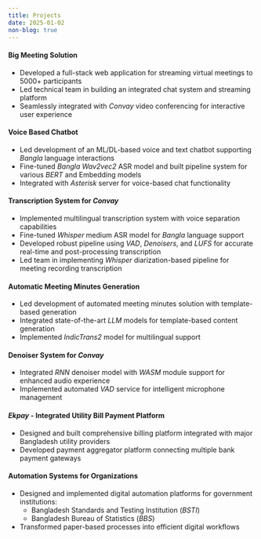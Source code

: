 ```yaml
---
title: Projects
date: 2025-01-02
non-blog: true
---
```


#### Big Meeting Solution
- Developed a full-stack web application for streaming virtual meetings to 5000+ participants
- Led technical team in building an integrated chat system and streaming platform
- Seamlessly integrated with *Convay* video conferencing for interactive user experience

#### Voice Based Chatbot
- Led development of an ML/DL-based voice and text chatbot supporting *Bangla* language interactions
- Fine-tuned *Bangla Wav2vec2* ASR model and built pipeline system for various *BERT* and Embedding models
- Integrated with *Asterisk* server for voice-based chat functionality

#### Transcription System for *Convay*
- Implemented multilingual transcription system with voice separation capabilities
- Fine-tuned *Whisper* medium ASR model for *Bangla* language support
- Developed robust pipeline using *VAD*, *Denoisers*, and *LUFS* for accurate real-time and post-processing transcription
- Led team in implementing *Whisper* diarization-based pipeline for meeting recording transcription

#### Automatic Meeting Minutes Generation
- Led development of automated meeting minutes solution with template-based generation
- Integrated state-of-the-art *LLM* models for template-based content generation
- Implemented *IndicTrans2* model for multilingual support

#### Denoiser System for *Convay*
- Integrated *RNN* denoiser model with *WASM* module support for enhanced audio experience
- Implemented automated *VAD* service for intelligent microphone management

#### *Ekpay* - Integrated Utility Bill Payment Platform
- Designed and built comprehensive billing platform integrated with major Bangladesh utility providers
- Developed payment aggregator platform connecting multiple bank payment gateways

#### Automation Systems for Organizations
- Designed and implemented digital automation platforms for government institutions:
  - Bangladesh Standards and Testing Institution (*BSTI*)
  - Bangladesh Bureau of Statistics (*BBS*)
- Transformed paper-based processes into efficient digital workflows